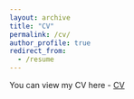 ```yaml
---
layout: archive
title: "CV"
permalink: /cv/
author_profile: true
redirect_from:
  - /resume
---
```

You can view my CV here - [CV](https://www.dropbox.com/s/kpoe3u6fi0b8hqz/CV_Jan.pdf?dl=0)

